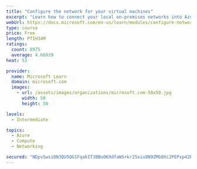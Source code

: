 ```yaml
---
title: "Configure the network for your virtual machines"
excerpt: "Learn how to connect your local on-premises networks into Azure using virtual networks, VPN gateways, and Azure ExpressRoute."
webUrl: https://docs.microsoft.com/en-us/learn/modules/configure-network-for-azure-virtual-machines/
type: course
price: Free
length: PT1H34M
ratings:
  count: 8975
  average: 4.66039
heat: 52

provider:
  name: Microsoft Learn
  domain: microsoft.com
  images:
    - url: /assets/images/organizations/microsoft.com-50x50.jpg
      width: 50
      height: 50

levels:
  - Intermediate

topics:
  - Azure
  - Compute
  - Networking

secured: "NDpvSwsiDN3QU5QG1FqakIT3BBuO69dfaWS+kr2Sviu8N9ZMb0Xc2PEPxp42KYfAAPVF8GTLWzYaEoBeSpquNKdtcPy39p3z8vLD3ff3rGMVjcR5U+GRwYzHBe43ty1Yo+Kyals67mRCx4Z4C/bqW4kXw/0nOQaSYL57Q3jVMYHtyJhN4zdUNhvFNck7BWFkl/nrDAIwHfOBFNP4+p9EZ8ATAykerLkZIZqQEyG0vX51MZ08cnu673zSmtFwMcPq5+1h0AtGm0nYr0UakLdxHl39uk1hgE6PW/sSWiXAsqe2plvGyDJSePIX4lLRMq7fkCJ8HkeECeR1V2r7Dwb4G6LCc6DIFSGLa99nggvKlULE7ZNVOcfbVuGPeWwgq92kzeQQJEtXXsyPaUIUldUt2W/KhOuPuEm/U7yrzVz22tE=;sBaB05w6HFBvMib5mg+xFg=="
---
```


